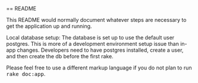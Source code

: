 == README

This README would normally document whatever steps are necessary to get the
application up and running.

Local database setup:
The database is set up to use the default user postgres. This is more of a development environment setup issue than in-app changes. Developers need to have postgres installed, create a user, and then create the db before the first rake.


Please feel free to use a different markup language if you do not plan to run
<tt>rake doc:app</tt>.
